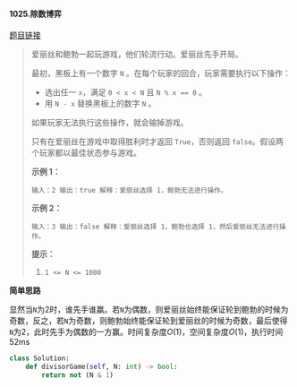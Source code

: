 #### 1025.除数博弈

[题目链接](https://leetcode-cn.com/problems/divisor-game/)

> 爱丽丝和鲍勃一起玩游戏，他们轮流行动。爱丽丝先手开局。
>
> 最初，黑板上有一个数字 `N` 。在每个玩家的回合，玩家需要执行以下操作：
>
> - 选出任一 `x`，满足 `0 < x < N` 且 `N % x == 0` 。
> - 用 `N - x` 替换黑板上的数字 `N` 。
>
> 如果玩家无法执行这些操作，就会输掉游戏。
>
> 只有在爱丽丝在游戏中取得胜利时才返回 `True`，否则返回 `false`。假设两个玩家都以最佳状态参与游戏。
>
>  
>
> 
>
> **示例 1：**
>
> `
> 输入：2
> 输出：true
> 解释：爱丽丝选择 1，鲍勃无法进行操作。
> `
>
> **示例 2：**
>
> `
> 输入：3
> 输出：false
> 解释：爱丽丝选择 1，鲍勃也选择 1，然后爱丽丝无法进行操作。
> `
>
>  
>
> **提示：**
>
> 1. `1 <= N <= 1000`

**简单思路**

显然当`N`为2时，谁先手谁赢。若`N`为偶数，则爱丽丝始终能保证轮到鲍勃的时候为奇数，反之，若`N`为奇数，则鲍勃始终能保证轮到爱丽丝的时候为奇数，最后使得`N`为2，此时先手为偶数的一方赢。时间复杂度$O(1)$，空间复杂度$O(1)$，执行时间52ms

```python
class Solution:
    def divisorGame(self, N: int) -> bool:
        return not (N & 1)
```

